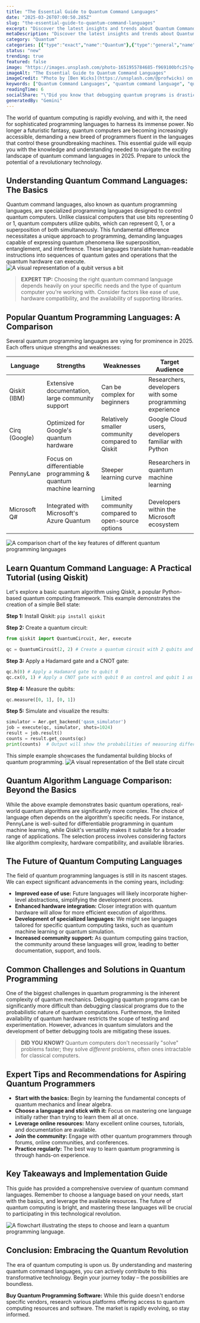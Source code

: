 ```yaml
---
title: "The Essential Guide to Quantum Command Languages"
date: "2025-03-26T07:00:50.285Z"
slug: "the-essential-guide-to-quantum-command-languages"
excerpt: "Discover the latest insights and trends about Quantum Command Languages. This comprehensive guide covers everything you need to know about Quantum Command Languages in 2025."
metaDescription: "Discover the latest insights and trends about Quantum Command Languages. This comprehensive guide covers everything you need to know about Quantum Command ..."
category: "Quantum"
categories: [{"type":"exact","name":"Quantum"},{"type":"general","name":"Computer Science"},{"type":"medium","name":"Programming Languages"},{"type":"specific","name":"Compiler Design"},{"type":"niche","name":"Syntax Analysis"}]
status: "new"
trending: true
featured: false
image: "https://images.unsplash.com/photo-1651955784685-f969100bfc25?q=85&w=1200&fit=max&fm=webp&auto=compress"
imageAlt: "The Essential Guide to Quantum Command Languages"
imageCredit: "Photo by [Ben Wicks](https://unsplash.com/@profwicks) on Unsplash"
keywords: ["Quantum Command Languages", "quantum command language", "quantum programming languages", "learn quantum command language", "quantum computing language tutorial", "best quantum programming language", "quantum algorithm language comparison", "quantum command language examples", "buy quantum programming software", "quantum computing language future"]
readingTime: 6
socialShare: "\"Did you know that debugging quantum programs is drastically different than classical programming?  The probabilistic nature of qubits introduces unique challenges that require a new mindset.\""
generatedBy: "Gemini"
---
```




The world of quantum computing is rapidly evolving, and with it, the need for sophisticated programming languages to harness its immense power.  No longer a futuristic fantasy, quantum computers are becoming increasingly accessible, demanding a new breed of programmers fluent in the languages that control these groundbreaking machines. This essential guide will equip you with the knowledge and understanding needed to navigate the exciting landscape of quantum command languages in 2025.  Prepare to unlock the potential of a revolutionary technology.

## Understanding Quantum Command Languages: The Basics

Quantum command languages, also known as quantum programming languages, are specialized programming languages designed to control quantum computers. Unlike classical computers that use bits representing 0 or 1, quantum computers utilize qubits, which can represent 0, 1, or a superposition of both simultaneously. This fundamental difference necessitates a unique approach to programming, demanding languages capable of expressing quantum phenomena like superposition, entanglement, and interference.  These languages translate human-readable instructions into sequences of quantum gates and operations that the quantum hardware can execute.  ![A visual representation of a qubit versus a bit](https://images.unsplash.com/photo-1524741978410-350ba91a70d7?q=85&w=1200&fit=max&fm=webp&auto=compress)

> **EXPERT TIP:**  Choosing the right quantum command language depends heavily on your specific needs and the type of quantum computer you're working with.  Consider factors like ease of use, hardware compatibility, and the availability of supporting libraries.

## Popular Quantum Programming Languages: A Comparison

Several quantum programming languages are vying for prominence in 2025.  Each offers unique strengths and weaknesses:

| Language          | Strengths                                      | Weaknesses                                   | Target Audience                               |
|-----------------|-------------------------------------------------|-----------------------------------------------|-----------------------------------------------|
| Qiskit (IBM)     | Extensive documentation, large community support | Can be complex for beginners                   | Researchers, developers with some programming experience |
| Cirq (Google)    | Optimized for Google's quantum hardware          | Relatively smaller community compared to Qiskit | Google Cloud users, developers familiar with Python |
| PennyLane        | Focus on differentiable programming & quantum machine learning | Steeper learning curve                        | Researchers in quantum machine learning         |
| Microsoft Q#     | Integrated with Microsoft's Azure Quantum       | Limited community compared to open-source options | Developers within the Microsoft ecosystem      |

![A comparison chart of the key features of different quantum programming languages](https://images.unsplash.com/photo-1561121587-28c15de34c17?q=85&w=1200&fit=max&fm=webp&auto=compress)

## Learn Quantum Command Language: A Practical Tutorial (using Qiskit)

Let's explore a basic quantum algorithm using Qiskit, a popular Python-based quantum computing framework. This example demonstrates the creation of a simple Bell state:

**Step 1:** Install Qiskit:  `pip install qiskit`

**Step 2:** Create a quantum circuit:

```python
from qiskit import QuantumCircuit, Aer, execute

qc = QuantumCircuit(2, 2) # Create a quantum circuit with 2 qubits and 2 classical bits
```

**Step 3:** Apply a Hadamard gate and a CNOT gate:

```python
qc.h(0) # Apply a Hadamard gate to qubit 0
qc.cx(0, 1) # Apply a CNOT gate with qubit 0 as control and qubit 1 as target
```

**Step 4:** Measure the qubits:

```python
qc.measure([0, 1], [0, 1])
```

**Step 5:** Simulate and visualize the results:

```python
simulator = Aer.get_backend('qasm_simulator')
job = execute(qc, simulator, shots=1024)
result = job.result()
counts = result.get_counts(qc)
print(counts)  # Output will show the probabilities of measuring different states
```

This simple example showcases the fundamental building blocks of quantum programming.  ![A visual representation of the Bell state circuit](https://images.unsplash.com/photo-1621862723822-a4a9a01e6a92?q=85&w=1200&fit=max&fm=webp&auto=compress)

##  Quantum Algorithm Language Comparison:  Beyond the Basics

While the above example demonstrates basic quantum operations, real-world quantum algorithms are significantly more complex.  The choice of language often depends on the algorithm's specific needs.  For instance,  PennyLane is well-suited for differentiable programming in quantum machine learning, while Qiskit's versatility makes it suitable for a broader range of applications.  The selection process involves considering factors like algorithm complexity, hardware compatibility, and available libraries.

##  The Future of Quantum Computing Languages

The field of quantum programming languages is still in its nascent stages.  We can expect significant advancements in the coming years, including:

* **Improved ease of use:**  Future languages will likely incorporate higher-level abstractions, simplifying the development process.
* **Enhanced hardware integration:** Closer integration with quantum hardware will allow for more efficient execution of algorithms.
* **Development of specialized languages:** We might see languages tailored for specific quantum computing tasks, such as quantum machine learning or quantum simulation.
* **Increased community support:**  As quantum computing gains traction, the community around these languages will grow, leading to better documentation, support, and tools.

## Common Challenges and Solutions in Quantum Programming

One of the biggest challenges in quantum programming is the inherent complexity of quantum mechanics.  Debugging quantum programs can be significantly more difficult than debugging classical programs due to the probabilistic nature of quantum computations.  Furthermore,  the limited availability of quantum hardware restricts the scope of testing and experimentation.  However, advances in quantum simulators and the development of better debugging tools are mitigating these issues.

> **DID YOU KNOW?**  Quantum computers don't necessarily "solve" problems faster; they solve *different* problems, often ones intractable for classical computers.

## Expert Tips and Recommendations for Aspiring Quantum Programmers

* **Start with the basics:**  Begin by learning the fundamental concepts of quantum mechanics and linear algebra.
* **Choose a language and stick with it:**  Focus on mastering one language initially rather than trying to learn them all at once.
* **Leverage online resources:**  Many excellent online courses, tutorials, and documentation are available.
* **Join the community:**  Engage with other quantum programmers through forums, online communities, and conferences.
* **Practice regularly:**  The best way to learn quantum programming is through hands-on experience.

## Key Takeaways and Implementation Guide

This guide has provided a comprehensive overview of quantum command languages. Remember to choose a language based on your needs, start with the basics, and leverage the available resources.  The future of quantum computing is bright, and mastering these languages will be crucial to participating in this technological revolution.

![A flowchart illustrating the steps to choose and learn a quantum programming language.](https://images.unsplash.com/photo-1718375505909-00916b0e8598?q=85&w=1200&fit=max&fm=webp&auto=compress)

## Conclusion: Embracing the Quantum Revolution

The era of quantum computing is upon us.  By understanding and mastering quantum command languages, you can actively contribute to this transformative technology.  Begin your journey today – the possibilities are boundless.

**Buy Quantum Programming Software:**  While this guide doesn't endorse specific vendors, research various platforms offering access to quantum computing resources and software.  The market is rapidly evolving, so stay informed.

